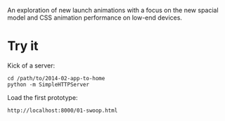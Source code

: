 An exploration of new launch animations with a focus on the new spacial model and CSS animation performance on low-end devices.

Try it
======

Kick of a server:

	cd /path/to/2014-02-app-to-home
	python -m SimpleHTTPServer

Load the first prototype:

	http://localhost:8000/01-swoop.html